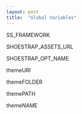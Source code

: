 ```yaml
---
layout: post
title:  "Global Variables"
---
```


SS_FRAMEWORK

SHOESTRAP_ASSETS_URL

SHOESTRAP_OPT_NAME

themeURI

themeFOLDER

themePATH

themeNAME